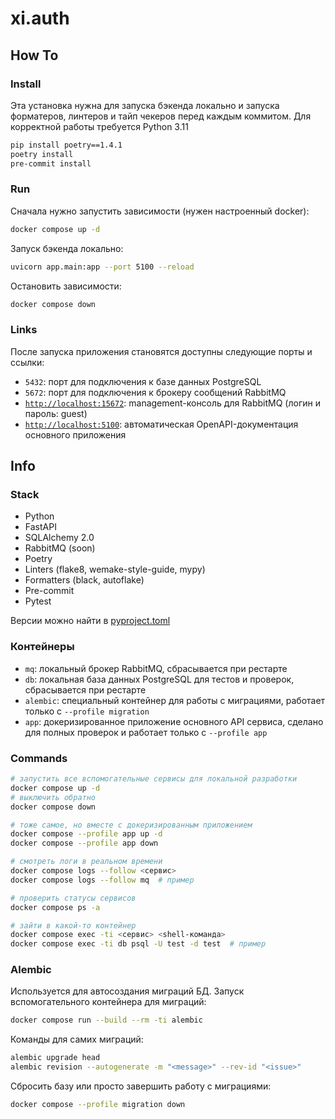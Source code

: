 # xi.auth
## How To
### Install
Эта установка нужна для запуска бэкенда локально и запуска форматеров, линтеров и тайп чекеров перед каждым коммитом. Для корректной работы требуется Python 3.11

```sh
pip install poetry==1.4.1
poetry install
pre-commit install
```

### Run
Сначала нужно запустить зависимости (нужен настроенный docker):
```sh
docker compose up -d
```

Запуск бэкенда локально:
```sh
uvicorn app.main:app --port 5100 --reload
```

Остановить зависимости:
```sh
docker compose down
```

### Links
После запуска приложения становятся доступны следующие порты и ссылки:
- `5432`: порт для подключения к базе данных PostgreSQL
- `5672`: порт для подключения к брокеру сообщений RabbitMQ
- [`http://localhost:15672`](http://localhost:15672): management-консоль для RabbitMQ (логин и пароль: guest)
- [`http://localhost:5100`](http://localhost:5100/docs): автоматическая OpenAPI-документация основного приложения

## Info
### Stack
- Python
- FastAPI
- SQLAlchemy 2.0
- RabbitMQ (soon)
- Poetry
- Linters (flake8, wemake-style-guide, mypy)
- Formatters (black, autoflake)
- Pre-commit
- Pytest

Версии можно найти в [pyproject.toml](./pyproject.toml)

### Контейнеры
- `mq`: локальный брокер RabbitMQ, сбрасывается при рестарте
- `db`: локальная база данных PostgreSQL для тестов и проверок, сбрасывается при рестарте
- `alembic`: специальный контейнер для работы с миграциями, работает только с `--profile migration`
- `app`: докеризированное приложение основного API сервиса, сделано для полных проверок и работает только с `--profile app`

### Commands
```sh
# запустить все вспомогательные сервисы для локальной разработки
docker compose up -d
# выключить обратно
docker compose down

# тоже самое, но вместе с докеризированным приложением
docker compose --profile app up -d
docker compose --profile app down

# смотреть логи в реальном времени
docker compose logs --follow <сервис>
docker compose logs --follow mq  # пример

# проверить статусы сервисов
docker compose ps -a

# зайти в какой-то контейнер
docker compose exec -ti <сервис> <shell-команда>
docker compose exec -ti db psql -U test -d test  # пример
```

### Alembic
Используется для автосоздания миграций БД. Запуск вспомогательного контейнера для миграций:
```sh
docker compose run --build --rm -ti alembic
```
Команды для самих миграций:
```sh
alembic upgrade head
alembic revision --autogenerate -m "<message>" --rev-id "<issue>"
```
Сбросить базу или просто завершить работу с миграциями:
```sh
docker compose --profile migration down
```
